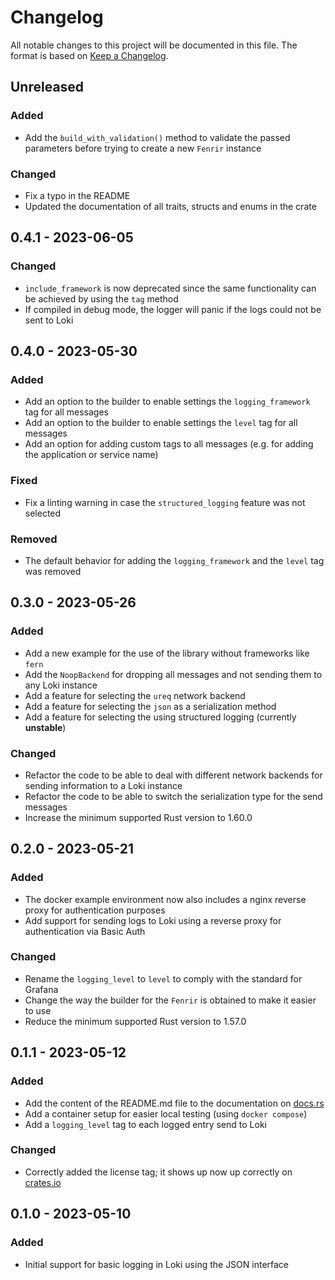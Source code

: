 # Changelog
All notable changes to this project will be documented in this file.
The format is based on [Keep a Changelog](https://keepachangelog.com/en/1.0.0/).

## Unreleased

### Added
- Add the `build_with_validation()` method to validate the passed parameters before trying to create a new `Fenrir` 
  instance

### Changed
- Fix a typo in the README
- Updated the documentation of all traits, structs and enums in the crate

## 0.4.1 - 2023-06-05

### Changed
- `include_framework` is now deprecated since the same functionality can be achieved by using the `tag` method
- If compiled in debug mode, the logger will panic if the logs could not be sent to Loki

## 0.4.0 - 2023-05-30

### Added
- Add an option to the builder to enable settings the `logging_framework` tag for all messages
- Add an option to the builder to enable settings the `level` tag for all messages
- Add an option for adding custom tags to all messages (e.g. for adding the application or service name)

### Fixed
- Fix a linting warning in case the `structured_logging` feature was not selected

### Removed
- The default behavior for adding the `logging_framework` and the `level` tag was removed

## 0.3.0 - 2023-05-26

### Added
- Add a new example for the use of the library without frameworks like `fern`
- Add the `NoopBackend` for dropping all messages and not sending them to any Loki instance
- Add a feature for selecting the `ureq` network backend
- Add a feature for selecting the `json` as a serialization method
- Add a feature for selecting the using structured logging (currently **unstable**)

### Changed
- Refactor the code to be able to deal with different network backends for sending information to a Loki instance
- Refactor the code to be able to switch the serialization type for the send messages
- Increase the minimum supported Rust version to 1.60.0

## 0.2.0 - 2023-05-21

### Added
- The docker example environment now also includes a nginx reverse proxy for authentication purposes
- Add support for sending logs to Loki using a reverse proxy for authentication via Basic Auth

### Changed
- Rename the `logging_level` to `level` to comply with the standard for Grafana
- Change the way the builder for the `Fenrir` is obtained to make it easier to use
- Reduce the minimum supported Rust version to 1.57.0

## 0.1.1 - 2023-05-12

### Added
- Add the content of the README.md file to the documentation on [docs.rs](https://docs.rs/fenrir-rs)
- Add a container setup for easier local testing (using `docker compose`)
- Add a `logging_level` tag to each logged entry send to Loki

### Changed
- Correctly added the license tag; it shows up now up correctly on [crates.io](https://crates.io/crates/fenrir-rs)

## 0.1.0 - 2023-05-10

### Added
- Initial support for basic logging in Loki using the JSON interface
